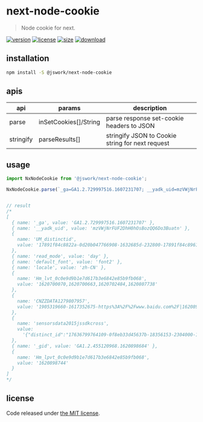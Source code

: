 # next-node-cookie
> Node cookie for next.

[![version][version-image]][version-url]
[![license][license-image]][license-url]
[![size][size-image]][size-url]
[![download][download-image]][download-url]

## installation
```bash
npm install -S @jswork/next-node-cookie
```

## apis
| api       | params                | description                                      |
| --------- | --------------------- | ------------------------------------------------ |
| parse     | inSetCookies[]/String | parse response set-cookie headers to JSON        |
| stringify | parseResults[]        | stringify JSON to Cookie string for next request |

## usage
```js
import NxNodeCookie from '@jswork/next-node-cookie';

NxNodeCookie.parse(`_ga=GA1.2.729997516.1607231707; __yadk_uid=mzVWjNrFUF2DhH0hOsBozQQ6Do3Buatn; UM_distinctid=17891f84c8822a-0d20b047766908-1632685d-232800-17891f84c8961d; read_mode=day; default_font=font2; locale=zh-CN; Hm_lvt_0c0e9d9b1e7d617b3e6842e85b9fb068=1620700070,1620700663,1620702484,1620807738; CNZZDATA1279807957=1905319660-1617352675-https%253A%252F%252Fwww.baidu.com%252F%7C1620894092; sensorsdata2015jssdkcross=%7B%22distinct_id%22%3A%2217636799764109-0f8eb33d45637b-18356153-2304000-17636799765a14%22%2C%22first_id%22%3A%22%22%2C%22props%22%3A%7B%22%24latest_traffic_source_type%22%3A%22%E7%9B%B4%E6%8E%A5%E6%B5%81%E9%87%8F%22%2C%22%24latest_search_keyword%22%3A%22%E6%9C%AA%E5%8F%96%E5%88%B0%E5%80%BC_%E7%9B%B4%E6%8E%A5%E6%89%93%E5%BC%80%22%2C%22%24latest_referrer%22%3A%22%22%7D%2C%22%24device_id%22%3A%2217636799764109-0f8eb33d45637b-18356153-2304000-17636799765a14%22%7D; _gid=GA1.2.455120968.1620898684; Hm_lpvt_0c0e9d9b1e7d617b3e6842e85b9fb068=1620898744`);


// result
/*
[
  { name: '_ga', value: 'GA1.2.729997516.1607231707' },
  { name: '__yadk_uid', value: 'mzVWjNrFUF2DhH0hOsBozQQ6Do3Buatn' },
  {
    name: 'UM_distinctid',
    value: '17891f84c8822a-0d20b047766908-1632685d-232800-17891f84c8961d'
  },
  { name: 'read_mode', value: 'day' },
  { name: 'default_font', value: 'font2' },
  { name: 'locale', value: 'zh-CN' },
  {
    name: 'Hm_lvt_0c0e9d9b1e7d617b3e6842e85b9fb068',
    value: '1620700070,1620700663,1620702484,1620807738'
  },
  {
    name: 'CNZZDATA1279807957',
    value: '1905319660-1617352675-https%3A%2F%2Fwww.baidu.com%2F|1620894092'
  },
  {
    name: 'sensorsdata2015jssdkcross',
    value:
      '{"distinct_id":"17636799764109-0f8eb33d45637b-18356153-2304000-17636799765a14","first_id":"","props":{"$latest_traffic_source_type":"直接流量","$latest_search_keyword":"未取到值_直接打开","$latest_referrer":""},"$device_id":"17636799764109-0f8eb33d45637b-18356153-2304000-17636799765a14"}'
  },
  { name: '_gid', value: 'GA1.2.455120968.1620898684' },
  {
    name: 'Hm_lpvt_0c0e9d9b1e7d617b3e6842e85b9fb068',
    value: '1620898744'
  }
]
*/
```

## license
Code released under [the MIT license](https://github.com/afeiship/next-node-cookie/blob/master/LICENSE.txt).

[version-image]: https://img.shields.io/npm/v/@jswork/next-node-cookie
[version-url]: https://npmjs.org/package/@jswork/next-node-cookie

[license-image]: https://img.shields.io/npm/l/@jswork/next-node-cookie
[license-url]: https://github.com/afeiship/next-node-cookie/blob/master/LICENSE.txt

[size-image]: https://img.shields.io/bundlephobia/minzip/@jswork/next-node-cookie
[size-url]: https://github.com/afeiship/next-node-cookie/blob/master/dist/next-node-cookie.min.js

[download-image]: https://img.shields.io/npm/dm/@jswork/next-node-cookie
[download-url]: https://www.npmjs.com/package/@jswork/next-node-cookie
